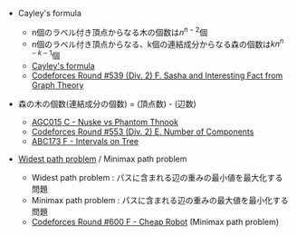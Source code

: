 <script>
     MathJax = {
         chtml: {
             matchFontHeight: false
         },
         tex: {
             inlineMath: [['$', '$']]
         }
     };
</script>

<script id="MathJax-script" async src="https://cdn.jsdelivr.net/npm/mathjax@3/es5/tex-chtml.js"></script>


- Cayley's formula
  - n個のラベル付き頂点からなる木の個数は$n^{n-2}$個
  - n個のラベル付き頂点からなる、k個の連結成分からなる森の個数は$kn^{n-k-1}$個
  - [Cayley's formula](https://en.wikipedia.org/wiki/Cayley%27s_formula)
  - [Codeforces Round #539 (Div. 2) F. Sasha and Interesting Fact from Graph Theory](https://codeforces.com/contest/1113/problem/F)
  
  
- 森の木の個数(連結成分の個数) = (頂点数) - (辺数)
  - [AGC015 C - Nuske vs Phantom Thnook](https://atcoder.jp/contests/agc015/tasks/agc015_c)
  - [Codeforces Round #553 (Div. 2) E. Number of Components](https://codeforces.com/contest/1151/problem/E)
  - [ABC173 F - Intervals on Tree](https://atcoder.jp/contests/abc173/tasks/abc173_f)


- [Widest path problem](https://en.wikipedia.org/wiki/Widest_path_problem) / Minimax path problem
  - Widest path problem : パスに含まれる辺の重みの最小値を最大化する問題
  - Minimax path problem : パスに含まれる辺の重みの最大値を最小化する問題
  - [Codeforces Round #600 F - Cheap Robot](https://codeforces.com/contest/1253/problem/F) (Minimax path problem)
  
  
